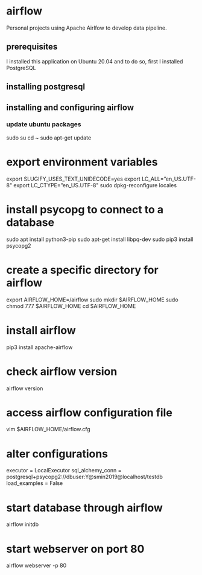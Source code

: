 # airflow
Personal projects using Apache Airlfow to develop data pipeline.

## prerequisites
I installed this application on Ubuntu 20.04 and to do so, first I installed PostgreSQL

## installing postgresql

## installing and configuring airflow
### update ubuntu packages
sudo su
cd ~
sudo apt-get update

# export environment variables
export SLUGIFY_USES_TEXT_UNIDECODE=yes
export LC_ALL=”en_US.UTF-8"
export LC_CTYPE=”en_US.UTF-8"
sudo dpkg-reconfigure locales

# install psycopg to connect to a database
sudo apt install python3-pip
sudo apt-get install libpq-dev
sudo pip3 install psycopg2

# create a specific directory for airflow
export AIRFLOW_HOME=/airflow
sudo mkdir $AIRFLOW_HOME
sudo chmod 777 $AIRFLOW_HOME
cd $AIRFLOW_HOME

# install airflow
pip3 install apache-airflow

# check airflow version
airflow version

# access airflow configuration file
vim $AIRFLOW_HOME/airflow.cfg

# alter configurations
executor = LocalExecutor
sql_alchemy_conn = postgresql+psycopg2://dbuser:Y@smin2019@localhost/testdb
load_examples = False

# start database through airflow
airflow initdb

# start webserver on port 80
airflow webserver -p 80

